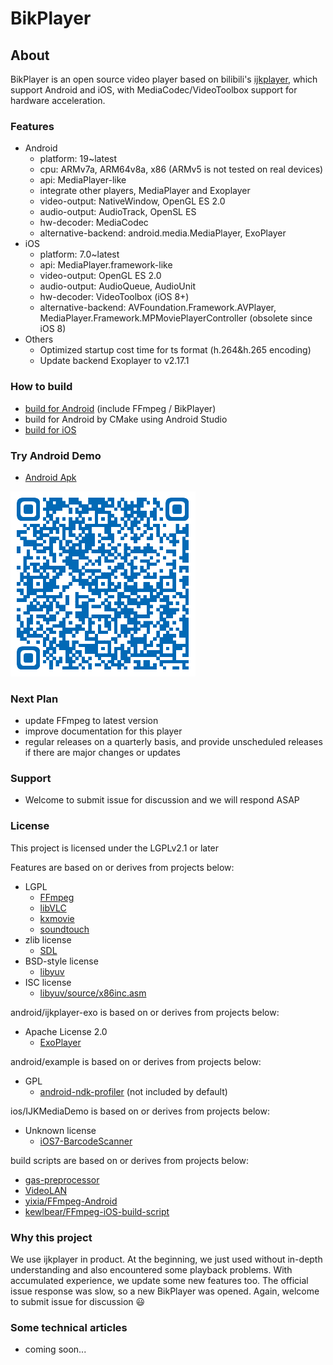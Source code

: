 # BikPlayer
 About
 -------
BikPlayer is an open source video player based on bilibili's [ijkplayer](https://github.com/bilibili/ijkplayer), which support Android and iOS, with MediaCodec/VideoToolbox support for hardware acceleration.

### Features
- Android 
  - platform: 19~latest
  - cpu: ARMv7a, ARM64v8a, x86 (ARMv5 is not tested on real devices)
  - api: MediaPlayer-like
  - integrate other players, MediaPlayer and Exoplayer
  - video-output: NativeWindow, OpenGL ES 2.0
  - audio-output: AudioTrack, OpenSL ES
  - hw-decoder: MediaCodec
  - alternative-backend: android.media.MediaPlayer, ExoPlayer
- iOS
  - platform: 7.0~latest
  - api: MediaPlayer.framework-like
  - video-output: OpenGL ES 2.0
  - audio-output: AudioQueue, AudioUnit
  - hw-decoder: VideoToolbox (iOS 8+)
  - alternative-backend: AVFoundation.Framework.AVPlayer, MediaPlayer.Framework.MPMoviePlayerController (obsolete since iOS 8)
- Others
  - Optimized startup cost time for ts format (h.264&h.265 encoding)
  - Update backend Exoplayer to v2.17.1

### How to build
  - [build for Android](doc/build_android.md) (include FFmpeg / BikPlayer)
  - build for Android by CMake using Android Studio
  - [build for iOS](doc/build_iOS.md)


### Try Android Demo
-  [Android Apk](https://raw.githubusercontent.com/valoroso-dev/BikPlayer/master/demo/ijkplayer-example.apk)

![android demo](doc/android_demo.png)

### Next Plan
- update FFmpeg to latest version
- improve documentation for this player
- regular releases on a quarterly basis, and provide unscheduled releases if there are major changes or updates


### Support
- Welcome to submit issue for discussion and we will respond ASAP

### License

This project is licensed under the LGPLv2.1 or later

Features are based on or derives from projects below:
- LGPL
  - [FFmpeg](http://git.videolan.org/?p=ffmpeg.git)
  - [libVLC](http://git.videolan.org/?p=vlc.git)
  - [kxmovie](https://github.com/kolyvan/kxmovie)
  - [soundtouch](http://www.surina.net/soundtouch/sourcecode.html)
- zlib license
  - [SDL](http://www.libsdl.org)
- BSD-style license
  - [libyuv](https://code.google.com/p/libyuv/)
- ISC license
  - [libyuv/source/x86inc.asm](https://code.google.com/p/libyuv/source/browse/trunk/source/x86inc.asm)

android/ijkplayer-exo is based on or derives from projects below:
- Apache License 2.0
  - [ExoPlayer](https://github.com/google/ExoPlayer)

android/example is based on or derives from projects below:
- GPL
  - [android-ndk-profiler](https://github.com/richq/android-ndk-profiler) (not included by default)

ios/IJKMediaDemo is based on or derives from projects below:
- Unknown license
  - [iOS7-BarcodeScanner](https://github.com/jpwiddy/iOS7-BarcodeScanner)

build scripts are based on or derives from projects below:
- [gas-preprocessor](http://git.libav.org/?p=gas-preprocessor.git)
- [VideoLAN](http://git.videolan.org)
- [yixia/FFmpeg-Android](https://github.com/yixia/FFmpeg-Android)
- [kewlbear/FFmpeg-iOS-build-script](https://github.com/kewlbear/FFmpeg-iOS-build-script) 

### Why this project

We use ijkplayer in product. At the beginning, we just used without in-depth understanding and also encountered some playback problems. With accumulated experience, we update some new features too. The official issue response was slow, so a new BikPlayer was opened. Again, welcome to submit issue for discussion :smiley:

### Some technical articles 
 - coming soon...